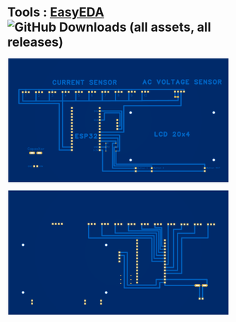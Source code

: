 # Tools : [EasyEDA](https://pro.easyeda.com/editor) &nbsp; <img alt="GitHub Downloads (all assets, all releases)" src="https://img.shields.io/github/downloads/GMDP-Developers/PCB-Electricity-Monitoring/total?style=for-the-badge&label=Total%20Download&color=rgba(34%2C%20171%2C%20249%2C%200.8)">


![PCB Depan](https://raw.githubusercontent.com/GMDP-Developers/PCB-Electricity-Monitoring/main/PCB_Depan.png)

![PCB Belakang](https://raw.githubusercontent.com/GMDP-Developers/PCB-Electricity-Monitoring/main/PCD__Belakang.png)
